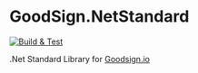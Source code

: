 # GoodSign.NetStandard

[![Build & Test](https://github.com/Wizardsoft/GoodSign.NetStandard/actions/workflows/Build.yml/badge.svg)](https://github.com/Wizardsoft/GoodSign.NetStandard/actions/workflows/Build.yml)

.Net Standard Library for [Goodsign.io](https://goodsign.io)
